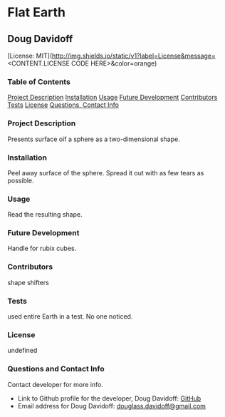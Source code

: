 # Flat Earth
## Doug Davidoff
 [License: MIT](http://img.shields.io/static/v1?label=License&message=<CONTENT.LICENSE CODE HERE>&color=orange) 
### Table of Contents
[Project Description](###project-description)
[Installation](###installation)
[Usage](###usage)
[Future Development](###future-development)
[Contributors](###contributors)
[Tests](###tests)
[License](###license)
[Questions, Contact Info](###questions-and-contact-info)
### Project Description
 Presents surface oif a sphere as a two-dimensional shape.
### Installation
 Peel away surface of the sphere. Spread it out with as few tears as possible.
### Usage
 Read the resulting shape.
### Future Development
 Handle for rubix cubes.
### Contributors
 shape shifters
### Tests
 used entire Earth in a test. No one noticed.
### License
 undefined
### Questions and Contact Info
 Contact developer for more info.
 * Link to Github profile for the developer, Doug Davidoff: [GitHub](https://github.com/dougdavidoff)
 * Email address for Doug Davidoff: douglass.davidoff@gmail.com